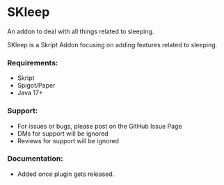 # SKleep
An addon to deal with all things related to sleeping. 

SKleep is a Skript Addon focusing on adding features related to sleeping.

### Requirements:
- Skript
- Spigot/Paper
- Java 17+

### Support:
- For issues or bugs, please post on the GitHub Issue Page
- DMs for support will be ignored
- Reviews for support will be ignored

### Documentation:
- Added once plugin gets released.
